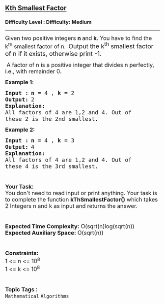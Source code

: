 <h2><a href="https://www.geeksforgeeks.org/problems/kth-smallest-factor2345/1?itm_source=geeksforgeeks&itm_medium=article&itm_campaign=practice_card">Kth Smallest Factor</a></h2><h3>Difficulty Level : Difficulty: Medium</h3><hr><div class="problems_problem_content__Xm_eO"><p><span style="font-size: 18px;">Given two positive integers <strong>n </strong>and <strong>k</strong>. You have to find the k<sup>th</sup> smallest factor of n.&nbsp;</span><span style="font-size: 18px;"><strong>&nbsp;</strong></span><span style="font-size: 20px;">Output the k<sup>th</sup>&nbsp;smallest factor of n if it exists, otherwise print -1.</span></p>
<p><span style="font-size: 18px;">&nbsp;A factor of n is a positive integer that divides n perfectly, i.e., with remainder 0<strong>.</strong></span></p>
<p><span style="font-size: 18px;"><strong>Example 1:</strong></span></p>
<pre><span style="font-size: 18px;"><strong>Input :</strong></span><strong> </strong><span style="font-size: 18px;"><strong>n = </strong>4 , <strong>k = </strong>2</span>
<span style="font-size: 18px;"><strong>Output:</strong></span> <span style="font-size: 18px;">2</span>
<span style="font-size: 18px;"><strong>Explanation:</strong></span>
<span style="font-size: 18px;">All factors of 4 are 1,2 and 4. Out of
these 2 is the 2nd smallest.</span></pre>
<p><span style="font-size: 18px;"><strong>Example 2:</strong></span></p>
<pre><span style="font-size: 18px;"><strong>Input :</strong></span><strong> </strong><span style="font-size: 18px;"><strong>n = </strong>4 , <strong>k = </strong>3</span>
<span style="font-size: 18px;"><strong>Output:</strong></span> <span style="font-size: 18px;">4</span>
<span style="font-size: 18px;"><strong>Explanation:</strong></span>
<span style="font-size: 18px;">All factors of 4 are 1,2 and 4. Out of
these 4 is the 3rd smallest.</span></pre>
<p>&nbsp;</p>
<p><span style="font-size: 18px;"><strong>Your Task:</strong><br>You don't need to read input or print anything. Your task is to complete the function <strong>kThSmallestFactor()</strong> which takes 2 Integers n and k as input and returns the answer.</span></p>
<p>&nbsp;</p>
<p><span style="font-size: 18px;"><strong>Expected Time Complexity:</strong> O(sqrt(n)log(sqrt(n))<br><strong>Expected Auxiliary Space:</strong> O(sqrt(n))</span></p>
<p>&nbsp;</p>
<p><span style="font-size: 18px;"><strong>Constraints:</strong></span><br><span style="font-size: 18px;">1 &lt;= n &lt;= 10<sup>8</sup><br>1 &lt;= k &lt;= 10<sup>8</sup></span></p></div><br><p><span style=font-size:18px><strong>Topic Tags : </strong><br><code>Mathematical</code>&nbsp;<code>Algorithms</code>&nbsp;